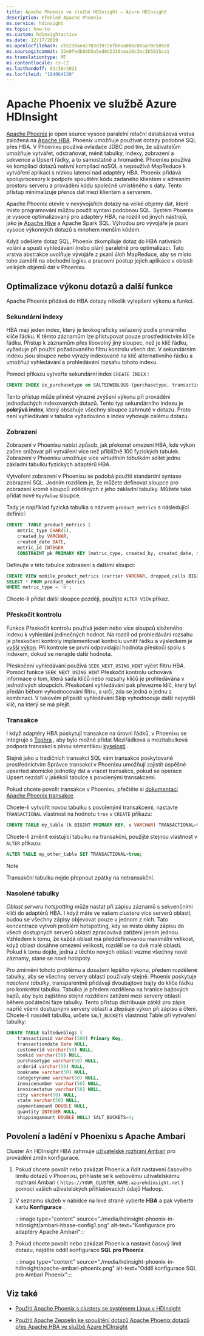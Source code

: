 ```yaml
---
title: Apache Phoenix ve službě HDInsight – Azure HDInsight
description: Přehled Apache Phoenix
ms.service: hdinsight
ms.topic: how-to
ms.custom: hdinsightactive
ms.date: 12/17/2019
ms.openlocfilehash: cb5230ae42703d19726fb8ea0d6c88aa70e589a8
ms.sourcegitcommit: 32e0fedb80b5a5ed0d2336cea18c3ec3b5015ca1
ms.translationtype: MT
ms.contentlocale: cs-CZ
ms.lasthandoff: 03/30/2021
ms.locfileid: "104864138"
---
```

# <a name="apache-phoenix-in-azure-hdinsight"></a>Apache Phoenix ve službě Azure HDInsight

[Apache Phoenix](https://phoenix.apache.org/) je open source vysoce paralelní relační databázová vrstva založená na [Apache HBA](hbase/apache-hbase-overview.md). Phoenix umožňuje používat dotazy podobné SQL přes HBA. V Phoenixu používá ovladače JDBC pod tím, že uživatelům umožňuje vytvářet, odstraňovat, měnit tabulky, indexy, zobrazení a sekvence a Upsert řádky, a to samostatně a hromadně. Phoenixu používá ke kompilaci dotazů nativní kompilaci noSQL a nepoužívá MapReduce k vytváření aplikací s nízkou latencí nad adaptéry HBA. Phoenix přidává spoluprocesory k podpoře spouštění kódu zadaného klientem v adresním prostoru serveru a provádění kódu společně umístěného s daty. Tento přístup minimalizuje přenos dat mezi klientem a serverem.

Apache Phoenix otevře v nevývojářích dotazy na velké objemy dat, které místo programování můžou použít syntaxi podobnou SQL. Systém Phoenix je vysoce optimalizovaný pro adaptéry HBA, na rozdíl od jiných nástrojů, jako je [Apache Hive](hadoop/hdinsight-use-hive.md) a Apache Spark SQL. Výhodou pro vývojáře je psaní vysoce výkonných dotazů s mnohem menším kódem.

Když odešlete dotaz SQL, Phoenix zkompiluje dotaz do HBA nativních volání a spustí vyhledávání (nebo plán) paralelně pro optimalizaci. Tato vrstva abstrakce uvolňuje vývojáře z psaní úloh MapReduce, aby se místo toho zaměřil na obchodní logiku a pracovní postup jejich aplikace v oblasti velkých objemů dat v Phoenixu.

## <a name="query-performance-optimization-and-other-features"></a>Optimalizace výkonu dotazů a další funkce

Apache Phoenix přidává do HBA dotazy několik vylepšení výkonu a funkcí.

### <a name="secondary-indexes"></a>Sekundární indexy

HBA mají jeden index, který je lexikograficky seřazený podle primárního klíče řádku. K těmto záznamům lze přistupovat pouze prostřednictvím klíče řádku. Přístup k záznamům přes libovolný jiný sloupec, než je klíč řádku, vyžaduje při použití požadovaného filtru kontrolu všech dat. V sekundárním indexu jsou sloupce nebo výrazy indexované na klíč alternativního řádku a umožňují vyhledávání a prohledávání rozsahu tohoto indexu.

Pomocí příkazu vytvořte sekundární index `CREATE INDEX` :

```sql
CREATE INDEX ix_purchasetype on SALTEDWEBLOGS (purchasetype, transactiondate) INCLUDE (bookname, quantity);
```

Tento přístup může přinést výrazné zvýšení výkonu při provádění jednoduchých indexovaných dotazů. Tento typ sekundárního indexu je **pokrývá index**, který obsahuje všechny sloupce zahrnuté v dotazu. Proto není vyhledávání v tabulce vyžadováno a index vyhovuje celému dotazu.

### <a name="views"></a>Zobrazení

Zobrazení v Phoenixu nabízí způsob, jak překonat omezení HBA, kde výkon začne snižovat při vytváření více než přibližně 100 fyzických tabulek. Zobrazení v Phoenixu umožňuje více *virtuálním tabulkám* sdílet jednu základní tabulku fyzických adaptérů HBA.

Vytvoření zobrazení v Phoenixu se podobá použití standardní syntaxe zobrazení SQL. Jedním rozdílem je, že můžete definovat sloupce pro zobrazení kromě sloupců zděděných z jeho základní tabulky. Můžete také přidat nové `KeyValue` sloupce.

Tady je například fyzická tabulka s názvem `product_metrics` s následující definicí:

```sql
CREATE  TABLE product_metrics (
    metric_type CHAR(1),
    created_by VARCHAR,
    created_date DATE,
    metric_id INTEGER
    CONSTRAINT pk PRIMARY KEY (metric_type, created_by, created_date, metric_id));
```

Definujte v této tabulce zobrazení s dalšími sloupci:

```sql
CREATE VIEW mobile_product_metrics (carrier VARCHAR, dropped_calls BIGINT) AS
SELECT * FROM product_metrics
WHERE metric_type = 'm';
```

Chcete-li přidat další sloupce později, použijte `ALTER VIEW` příkaz.

### <a name="skip-scan"></a>Přeskočit kontrolu

Funkce Přeskočit kontrolu používá jeden nebo více sloupců složeného indexu k vyhledání jedinečných hodnot. Na rozdíl od prohledávání rozsahu je přeskočení kontroly implementovat kontrolu uvnitř řádku a výsledkem je [vyšší výkon](https://phoenix.apache.org/performance.html#Skip-Scan). Při kontrole se první odpovídající hodnota přeskočí spolu s indexem, dokud se nenajde další hodnota.

Přeskočení vyhledávání používá `SEEK_NEXT_USING_HINT` výčet filtru HBA. Pomocí funkce `SEEK_NEXT_USING_HINT` Přeskočit kontrolu uchovává informace o tom, která sada klíčů nebo rozsahy klíčů je prohledávána v jednotlivých sloupcích. Přeskočení vyhledávání pak převezme klíč, který byl předán během vyhodnocování filtru, a určí, zda se jedná o jednu z kombinací. V takovém případě vyhledávání Skip vyhodnocuje další nejvyšší klíč, na který se má přejít.

### <a name="transactions"></a>Transakce

I když adaptéry HBA poskytují transakce na úrovni řádků, v Phoenixu se integruje s [Tephra](https://tephra.io/) , aby bylo možné přidat Meziřádková a mezitabulková podpora transakcí s plnou sémantikou [kyselosti](https://en.wikipedia.org/wiki/ACID) .

Stejně jako u tradičních transakcí SQL vám transakce poskytované prostřednictvím Správce transakcí v Phoenixu umožňují zajistit úspěšné upserted atomické jednotky dat a vracet transakce, pokud se operace Upsert nezdaří v jakékoli tabulce s povolenými transakcemi.

Pokud chcete povolit transakce v Phoenixu, přečtěte si [dokumentaci Apache Phoenix transakce](https://phoenix.apache.org/transactions.html).

Chcete-li vytvořit novou tabulku s povolenými transakcemi, nastavte `TRANSACTIONAL` vlastnost na hodnotu `true` v `CREATE` příkazu:

```sql
CREATE TABLE my_table (k BIGINT PRIMARY KEY, v VARCHAR) TRANSACTIONAL=true;
```

Chcete-li změnit existující tabulku na transakční, použijte stejnou vlastnost v `ALTER` příkazu:

```sql
ALTER TABLE my_other_table SET TRANSACTIONAL=true;
```

> [!NOTE]  
> Transakční tabulku nejde přepnout zpátky na netransakční.

### <a name="salted-tables"></a>Nasolené tabulky

*Oblast serveru hotspotting* může nastat při zápisu záznamů s sekvenčními klíči do adaptérů HBA. I když máte ve vašem clusteru více serverů oblastí, budou se všechny zápisy objevovat pouze v jednom z nich. Tato koncentrace vytvoří problém hotspotting, kdy se místo úlohy zápisu do všech dostupných serverů oblastí zpracovává zatížení jenom jednou. Vzhledem k tomu, že každá oblast má předdefinovanou maximální velikost, když oblast dosáhne omezení velikosti, rozdělí se na dvě malé oblasti. Pokud k tomu dojde, jedna z těchto nových oblastí vezme všechny nové záznamy, stane se nové hotspoty.

Pro zmírnění tohoto problému a dosažení lepšího výkonu, předem rozdělené tabulky, aby se všechny servery oblastí používaly stejně. Phoenix poskytuje *nasolené tabulky*, transparentně přidávají dvoubajtové bajty do klíče řádku pro konkrétní tabulku. Tabulka je předem rozdělena na hranice bajtových bajtů, aby bylo zajištěno stejné rozdělení zatížení mezi servery oblastí během počáteční fáze tabulky. Tento přístup distribuuje zátěž pro zápis napříč všemi dostupnými servery oblastí a zlepšuje výkon při zápisu a čtení. Chcete-li nasoleit tabulku, určete `SALT_BUCKETS` vlastnost Table při vytvoření tabulky:

```sql
CREATE TABLE Saltedweblogs (
    transactionid varchar(500) Primary Key,
    transactiondate Date NULL,
    customerid varchar(50) NULL,
    bookid varchar(50) NULL,
    purchasetype varchar(50) NULL,
    orderid varchar(50) NULL,
    bookname varchar(50) NULL,
    categoryname varchar(50) NULL,
    invoicenumber varchar(50) NULL,
    invoicestatus varchar(50) NULL,
    city varchar(50) NULL,
    state varchar(50) NULL,
    paymentamount DOUBLE NULL,
    quantity INTEGER NULL,
    shippingamount DOUBLE NULL) SALT_BUCKETS=4;
```

## <a name="enable-and-tune-phoenix-with-apache-ambari"></a>Povolení a ladění v Phoenixu s Apache Ambari

Cluster An HDInsight HBA zahrnuje [uživatelské rozhraní Ambari](hdinsight-hadoop-manage-ambari.md) pro provádění změn konfigurace.

1. Pokud chcete povolit nebo zakázat Phoenix a řídit nastavení časového limitu dotazů v Phoenixu, přihlaste se k webovému uživatelskému rozhraní Ambari ( `https://YOUR_CLUSTER_NAME.azurehdinsight.net` ) pomocí vašich uživatelských přihlašovacích údajů Hadoop.

2. V seznamu služeb v nabídce na levé straně vyberte **HBA** a pak vyberte kartu **Konfigurace** .

    :::image type="content" source="./media/hdinsight-phoenix-in-hdinsight/ambari-hbase-config1.png" alt-text="Konfigurace pro adaptéry Apache Ambari":::

3. Pokud chcete povolit nebo zakázat Phoenix a nastavit časový limit dotazu, najděte oddíl konfigurace **SQL pro Phoenix** .

    :::image type="content" source="./media/hdinsight-phoenix-in-hdinsight/apache-ambari-phoenix.png" alt-text="Oddíl konfigurace SQL pro Ambari Phoenix":::

## <a name="see-also"></a>Viz také

* [Použití Apache Phoenix s clustery se systémem Linux v HDInsight](hbase/apache-hbase-query-with-phoenix.md)

* [Použití Apache Zeppelin ke spouštění dotazů Apache Phoenix dotazů přes Apache HBA ve službě Azure HDInsight](./hbase/apache-hbase-phoenix-zeppelin.md)
